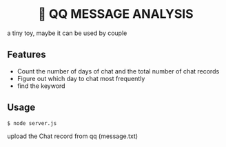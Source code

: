 <h1 align="center">💌 QQ MESSAGE ANALYSIS</h1>

a tiny toy, maybe it can be used by couple

## Features

- Count the number of days of chat and the total number of chat records
- Figure out which day to chat most frequently
- find the keyword

## Usage

```
$ node server.js
```

upload the Chat record from qq (message.txt)
